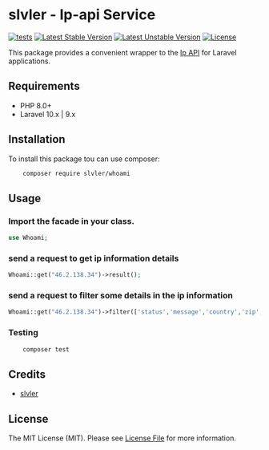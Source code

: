 # slvler - Ip-api Service

[![tests](https://github.com/slvler/whoami/actions/workflows/tests.yml/badge.svg)](https://github.com/slvler/whoami/actions/workflows/tests.yml)
[![Latest Stable Version](http://poser.pugx.org/slvler/whoami/v)](https://packagist.org/packages/slvler/whoami)
[![Latest Unstable Version](http://poser.pugx.org/slvler/whoami/v/unstable)](https://packagist.org/packages/slvler/whoami) 
[![License](http://poser.pugx.org/slvler/whoami/license)](https://packagist.org/packages/slvler/whoami) 

This package provides a convenient wrapper to the [Ip API](https://ip-api.com/docs)  for Laravel applications.

## Requirements

- PHP 8.0+
- Laravel 10.x | 9.x

## Installation

To install this package tou can use composer:

```bash
    composer require slvler/whoami
```

## Usage

### Import the facade in your class.
```php
use Whoami;
```
### send a request to get ip information details
```php
Whoami::get("46.2.138.34")->result();
```
### send a request to filter some details in the ip information
```php
Whoami::get("46.2.138.34")->filter(['status','message','country','zip','query'])->result();
```

### Testing
```bash
    composer test
```
## Credits
-   [slvler](https://github.com/slvler)
## License
The MIT License (MIT). Please see [License File](https://github.com/slvler/whoami/blob/main/LICENSE.md) for more information.
